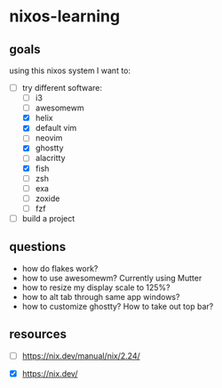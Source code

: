 # nixos-learning

## goals

using this nixos system I want to:

- [ ] try different software:
	- [ ] i3
	- [ ] awesomewm
	- [x] helix
	- [x] default vim
	- [ ] neovim
	- [x] ghostty
	- [ ] alacritty
	- [x] fish
	- [ ] zsh
	- [ ] exa
	- [ ] zoxide
	- [ ] fzf
- [ ] build a project

## questions

- how do flakes work?
- how to use awesomewm? Currently using Mutter
- how to resize my display scale to 125%?
- how to alt tab through same app windows?
- how to customize ghostty? How to take out top bar?

## resources

- [ ] https://nix.dev/manual/nix/2.24/
- [X] https://nix.dev/

